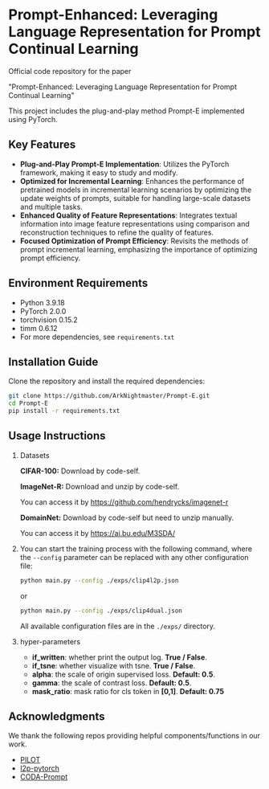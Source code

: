 # Prompt-Enhanced: Leveraging Language Representation for Prompt Continual Learning

Official code repository for the paper 

"Prompt-Enhanced: Leveraging Language Representation for Prompt Continual Learning" 

This project includes the plug-and-play method Prompt-E implemented using PyTorch.

## Key Features

- **Plug-and-Play Prompt-E Implementation**: Utilizes the PyTorch framework, making it easy to study and modify.
- **Optimized for Incremental Learning**: Enhances the performance of pretrained models in incremental learning scenarios by optimizing the update weights of prompts, suitable for handling large-scale datasets and multiple tasks.
- **Enhanced Quality of Feature Representations**: Integrates textual information into image feature representations using comparison and reconstruction techniques to refine the quality of features.
- **Focused Optimization of Prompt Efficiency**: Revisits the methods of prompt incremental learning, emphasizing the importance of optimizing prompt efficiency.

## Environment Requirements

- Python 3.9.18
- PyTorch 2.0.0
- torchvision 0.15.2
- timm 0.6.12
- For more dependencies, see `requirements.txt`

## Installation Guide

Clone the repository and install the required dependencies:

```bash
git clone https://github.com/ArkNightmaster/Prompt-E.git
cd Prompt-E
pip install -r requirements.txt
```

## Usage Instructions

1. Datasets

   **CIFAR-100:** Download by code-self.

   **ImageNet-R:** Download and unzip by code-self.

   You can access it by https://github.com/hendrycks/imagenet-r

   **DomainNet:** Download by code-self but need to unzip manually.

   You can access it by https://ai.bu.edu/M3SDA/ 

2. You can start the training process with the following command, where the `--config` parameter can be replaced with any other configuration file:
    
    ```bash
    python main.py --config ./exps/clip4l2p.json
    ```
   
   or

    ```bash
    python main.py --config ./exps/clip4dual.json
    ```
    
    All available configuration files are in the `./exps/` directory.
3. hyper-parameters

    - **if_written**: whether print the output log. **True / False**.
    - **if_tsne**: whether visualize with tsne. **True / False**.
    - **alpha**: the scale of origin supervised loss. **Default: 0.5**.
    - **gamma**: the scale of contrast loss. **Default: 0.5**.
    - **mask_ratio**: mask ratio for cls token in **[0,1]**. **Default: 0.75**


## Acknowledgments

We thank the following repos providing helpful components/functions in our work.

- [PILOT](https://github.com/sun-hailong/LAMDA-PILOT)
- [l2p-pytorch](https://github.com/JH-LEE-KR/l2p-pytorch)
- [CODA-Prompt](https://github.com/GT-RIPL/CODA-Prompt)
